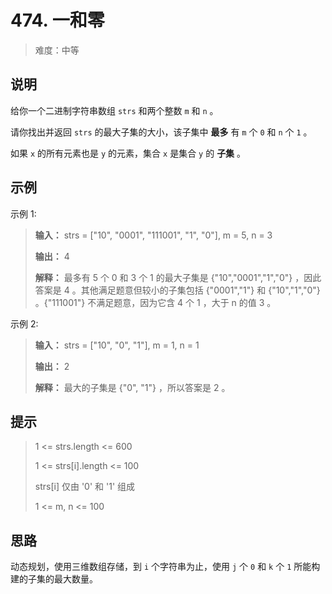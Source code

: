 # 474. 一和零

> 难度：中等

## 说明

给你一个二进制字符串数组 `strs` 和两个整数 `m` 和 `n` 。

请你找出并返回 `strs` 的最大子集的大小，该子集中 **最多** 有 `m` 个 `0` 和 `n` 个 `1` 。

如果 `x` 的所有元素也是 `y` 的元素，集合 `x` 是集合 `y` 的 **子集** 。

## 示例

示例 1:

> **输入：** strs = ["10", "0001", "111001", "1", "0"], m = 5, n = 3
> 
> **输出：** 4
> 
> **解释：** 最多有 5 个 0 和 3 个 1 的最大子集是 {"10","0001","1","0"} ，因此答案是 4 。其他满足题意但较小的子集包括 {"0001","1"} 和 {"10","1","0"} 。{"111001"} 不满足题意，因为它含 4 个 1 ，大于 n 的值 3 。

示例 2:

> **输入：** strs = ["10", "0", "1"], m = 1, n = 1
> 
> **输出：** 2
> 
> **解释：** 最大的子集是 {"0", "1"} ，所以答案是 2 。

## 提示

> 1 <= strs.length <= 600
> 
> 1 <= strs[i].length <= 100
> 
> strs[i] 仅由 '0' 和 '1' 组成
> 
> 1 <= m, n <= 100

## 思路

动态规划，使用三维数组存储，到 `i` 个字符串为止，使用 `j` 个 `0` 和 `k` 个 `1` 所能构建的子集的最大数量。
